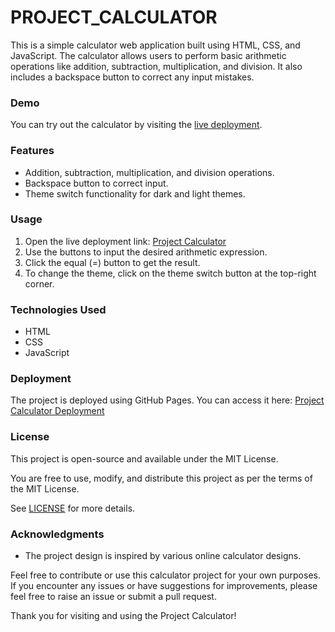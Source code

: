 # PROJECT_CALCULATOR

This is a simple calculator web application built using HTML, CSS, and JavaScript. The calculator allows users to perform basic arithmetic operations like addition, subtraction, multiplication, and division. It also includes a backspace button to correct any input mistakes.

### Demo
You can try out the calculator by visiting the [live deployment](https://priyanshuthapliyal2005.github.io/PROJECT_CALCULATOR/).

### Features
- Addition, subtraction, multiplication, and division operations.
- Backspace button to correct input.
- Theme switch functionality for dark and light themes.

### Usage
1. Open the live deployment link: [Project Calculator](https://priyanshuthapliyal2005.github.io/PROJECT_CALCULATOR/)
2. Use the buttons to input the desired arithmetic expression.
3. Click the equal (=) button to get the result.
4. To change the theme, click on the theme switch button at the top-right corner.

### Technologies Used
- HTML
- CSS
- JavaScript

### Deployment
The project is deployed using GitHub Pages. You can access it here: [Project Calculator Deployment](https://priyanshuthapliyal2005.github.io/PROJECT_CALCULATOR/)

### License
This project is open-source and available under the MIT License.

You are free to use, modify, and distribute this project as per the terms of the MIT License.

See [LICENSE](https://github.com/priyanshuthapliyal2005/PROJECT_CALCULATOR/blob/main/LICENSE) for more details.


### Acknowledgments
- The project design is inspired by various online calculator designs.

Feel free to contribute or use this calculator project for your own purposes. If you encounter any issues or have suggestions for improvements, please feel free to raise an issue or submit a pull request.

Thank you for visiting and using the Project Calculator!
